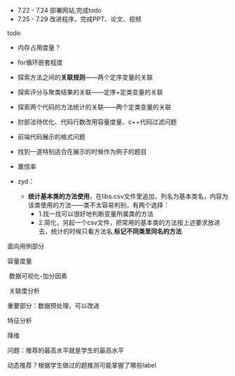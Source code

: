 - 7.22 - 7.24 部署网站,完成todo
- 7.25 - 7.29 改进程序，完成PPT、论文、视频



todo

- 内存占用度量？
- for循环嵌套程度
- 探索方法之间的**关联规则**——两个定序变量的关联
- 探索评分与聚类结果的关联——定序+定类变量的关联
- 探索两个代码的方法统计的关联——两个定类变量的关联

- 肘部法待优化、代码行数改用容量度量、c++代码过滤问题
- 前端代码展示的格式问题
- 找到一道特别适合在展示的时候作为例子的题目
- 置信率

- zyd：
  - **统计基本类的方法使用**，在libs.csv文件里追加，列名为基本类名，内容为该类使用的方法——类不太容易判别，有两个选择：
    - 1.找一找可以很好地判断变量所属类的方法 
    - 2.简化，另起一个csv文件，把常用的基本类的方法按上述要求放进去，统计的时候只看方法名,**标记不同类里同名的方法**


面向用例部分

容量度量

​	数据可视化-加分因素

​	关联度分析

重要部分：数据预处理，可以改进

特征分析

降维

问题：推荐的最高水平就是学生的最高水平

动态推荐？根据学生做过的题推测可能掌握了哪些label